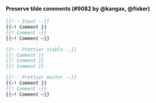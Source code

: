 #### Preserve tilde comments (#9082 by @kangax, @fisker)

<!-- prettier-ignore -->
```hbs
{{!-- Input --}}
{{~! Comment }}
{{! Comment ~}}
{{~! Comment ~}}

{{!-- Prettier stable --}}
{{! Comment }}
{{! Comment }}
{{! Comment }}

{{!-- Prettier master --}}
{{~! Comment }}
{{! Comment ~}}
{{~! Comment ~}}
```
